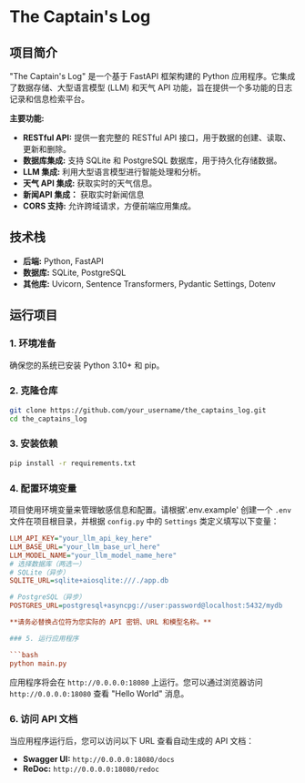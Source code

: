 # The Captain's Log

## 项目简介

"The Captain's Log" 是一个基于 FastAPI 框架构建的 Python 应用程序。它集成了数据存储、大型语言模型 (LLM) 和天气 API 功能，旨在提供一个多功能的日志记录和信息检索平台。

**主要功能:**

*   **RESTful API:** 提供一套完整的 RESTful API 接口，用于数据的创建、读取、更新和删除。
*   **数据库集成:** 支持 SQLite 和 PostgreSQL 数据库，用于持久化存储数据。
*   **LLM 集成:** 利用大型语言模型进行智能处理和分析。
*   **天气 API 集成:** 获取实时的天气信息。
*   **新闻API 集成：**  获取实时新闻信息
*   **CORS 支持:** 允许跨域请求，方便前端应用集成。

## 技术栈

*   **后端:** Python, FastAPI
*   **数据库:** SQLite, PostgreSQL
*   **其他库:** Uvicorn, Sentence Transformers, Pydantic Settings, Dotenv

## 运行项目

### 1. 环境准备

确保您的系统已安装 Python 3.10+ 和 pip。

### 2. 克隆仓库

```bash
git clone https://github.com/your_username/the_captains_log.git
cd the_captains_log
```

### 3. 安装依赖

```bash
pip install -r requirements.txt
```

### 4. 配置环境变量

项目使用环境变量来管理敏感信息和配置。请根据'.env.example' 创建一个 `.env` 文件在项目根目录，并根据 `config.py` 中的 `Settings` 类定义填写以下变量：

```ini
LLM_API_KEY="your_llm_api_key_here"
LLM_BASE_URL="your_llm_base_url_here"
LLM_MODEL_NAME="your_llm_model_name_here"
# 选择数据库（两选一）
# SQLite（异步）
SQLITE_URL=sqlite+aiosqlite:///./app.db

# PostgreSQL（异步）
POSTGRES_URL=postgresql+asyncpg://user:password@localhost:5432/mydb

**请务必替换占位符为您实际的 API 密钥、URL 和模型名称。**

### 5. 运行应用程序

```bash
python main.py
```

应用程序将会在 `http://0.0.0.0:18080` 上运行。您可以通过浏览器访问 `http://0.0.0.0:18080` 查看 "Hello World" 消息。

### 6. 访问 API 文档

当应用程序运行后，您可以访问以下 URL 查看自动生成的 API 文档：

*   **Swagger UI:** `http://0.0.0.0:18080/docs`
*   **ReDoc:** `http://0.0.0.0:18080/redoc`


